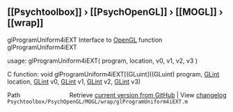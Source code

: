 ## [[Psychtoolbox]] &#8250; [[PsychOpenGL]] &#8250; [[MOGL]] &#8250; [[wrap]]

glProgramUniform4iEXT  Interface to [OpenGL](OpenGL) function glProgramUniform4iEXT  
  
usage:  glProgramUniform4iEXT( program, location, v0, v1, v2, v3 )  
  
C function:  void glProgramUniform4iEXT[(GLuint]((GLuint) program, [GLint](GLint) location, [GLint](GLint) v0, [GLint](GLint) v1, [GLint](GLint) v2, [GLint](GLint) v3)  




<div class="code_header" style="text-align:right;">
  <span style="float:left;">Path&nbsp;&nbsp;</span> <span class="counter">Retrieve <a href=
  "https://raw.github.com/Psychtoolbox-3/Psychtoolbox-3/beta/Psychtoolbox/PsychOpenGL/MOGL/wrap/glProgramUniform4iEXT.m">current version from GitHub</a> | View <a href=
  "https://github.com/Psychtoolbox-3/Psychtoolbox-3/commits/beta/Psychtoolbox/PsychOpenGL/MOGL/wrap/glProgramUniform4iEXT.m">changelog</a></span>
</div>
<div class="code">
  <code>Psychtoolbox/PsychOpenGL/MOGL/wrap/glProgramUniform4iEXT.m</code>
</div>

